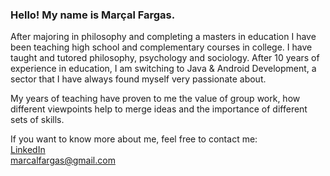 ### Hello! My name is Marçal Fargas.

After majoring in philosophy and completing a masters in education I have been teaching high school and complementary courses in college. I have taught and tutored philosophy, psychology and sociology.
After 10 years of experience in education, I am switching to Java & Android Development, a sector that I have always found myself very passionate about.

My years of teaching have proven to me the value of group work, how different viewpoints help to merge ideas and the importance of different sets of skills.

If you want to know more about me, feel free to contact me:\
[LinkedIn](linkedin.com/in/marçal-fargas-1b6986254)\
[marcalfargas@gmail.com](marcalfargas@gmail.com)

<!--
**marfulfar/marfulfar** is a ✨ _special_ ✨ repository because its `README.md` (this file) appears on your GitHub profile.

Here are some ideas to get you started:

- 🔭 I’m currently working on ...
- 🌱 I’m currently learning ...
- 👯 I’m looking to collaborate on ...
- 🤔 I’m looking for help with ...
- 💬 Ask me about ...
- 📫 How to reach me: ...
- 😄 Pronouns: ...
- ⚡ Fun fact: ...
-->

